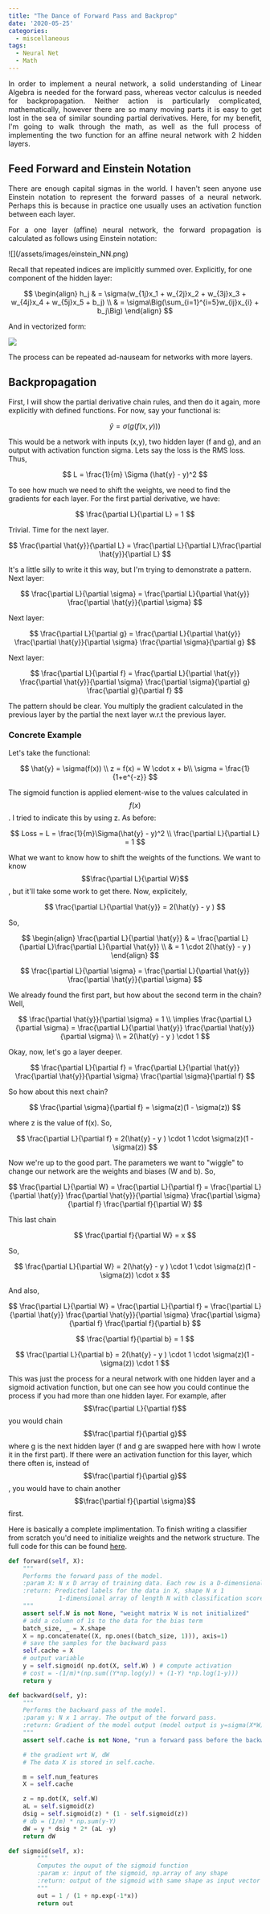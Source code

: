 ```yaml
---
title: "The Dance of Forward Pass and Backprop"
date: '2020-05-25'
categories:
  - miscellaneous
tags:
  - Neural Net
  - Math
---
```


<div style="text-align: justify">

In order to implement a neural network, a solid understanding of Linear Algebra is needed for the forward pass, whereas vector calculus is needed for backpropagation. Neither action is particularly complicated, mathematically, however there are so many moving parts it is easy to get lost in the sea of similar sounding partial derivatives. Here, for my benefit, I'm going to walk through the math, as well as the full process of implementing the two function for an affine neural network with 2 hidden layers.
</div>

## Feed Forward and Einstein Notation

<div style="text-align: justify">
There are enough capital sigmas in the world. I haven't seen anyone use Einstein notation to represent the forward passes of a neural network. Perhaps this is because in practice one usually uses an activation function between each layer.

For a one layer (affine) neural network, the forward propagation is calculated as follows using Einstein notation:

</div>
<!-- ![alt]({{ site.url }}{{ site.baseurl }}/assets/images/einstein_NN.png)
{: .full} -->
![](/assets/images/einstein_NN.png)

Recall that repeated indices are implicitly summed over. Explicitly, for one component of the hidden layer:

$$
\begin{align}
h_j & = \sigma(w_{1j}x_1 + w_{2j}x_2 + w_{3j}x_3 + w_{4j}x_4 + w_{5j}x_5 + b_j) \\
& = \sigma\Big(\sum_{i=1}^{i=5}w_{ij}x_{i} + b_j\Big)
\end{align}
$$

And in vectorized form:
<!-- ![alt]({{ site.url }}{{ site.baseurl }}/assets/images/NN_forward.png)
{: .full} -->
![](/assets/images/NN_forward.png)

The process can be repeated ad-nauseam for networks with more layers.

## Backpropagation

First, I will show the partial derivative chain rules, and then do it again, more explicitly with defined functions. For now, say your functional is:

$$
\hat{y} = \sigma(g(f(x,y)))
$$

This would be a network with inputs (x,y), two hidden layer (f and g), and an output with activation function sigma. Lets say the loss is the RMS loss. Thus,

$$
L = \frac{1}{m} \Sigma (\hat{y} - y)^2
$$

To see how much we need to shift the weights, we need to find the gradients for each layer. For the first partial derivative, we have:

$$
\frac{\partial L}{\partial L} = 1
$$

Trivial. Time for the next layer.

$$
\frac{\partial \hat{y}}{\partial L} = \frac{\partial L}{\partial L}\frac{\partial \hat{y}}{\partial L}
$$

It's a little silly to write it this way, but I'm trying to demonstrate a pattern. Next layer:

$$
\frac{\partial L}{\partial \sigma} = \frac{\partial L}{\partial \hat{y}} \frac{\partial \hat{y}}{\partial \sigma}
$$

Next layer:

$$
\frac{\partial L}{\partial g} = \frac{\partial L}{\partial \hat{y}} \frac{\partial \hat{y}}{\partial \sigma} \frac{\partial \sigma}{\partial g}
$$

Next layer:

$$
\frac{\partial L}{\partial f} = \frac{\partial L}{\partial \hat{y}} \frac{\partial \hat{y}}{\partial \sigma} \frac{\partial \sigma}{\partial g} \frac{\partial g}{\partial f}
$$

The pattern should be clear. You multiply the gradient calculated in the previous layer by the partial the next layer w.r.t the previous layer.

### Concrete Example

Let's take the functional:

$$
\hat{y} = \sigma(f(x)) \\
z = f(x) = W \cdot x + b\\
\sigma = \frac{1}{1+e^{-z}}
$$

The sigmoid function is applied element-wise to the values calculated in $$f(x)$$. I tried to indicate this by using z. As before:

$$
Loss = L = \frac{1}{m}\Sigma(\hat{y} - y)^2 \\
\frac{\partial L}{\partial L} = 1
$$

What we want to know how to shift the weights of the functions. We want to know $$\frac{\partial L}{\partial W}$$, but it'll take some work to get there. Now, explicitely,

$$
\frac{\partial L}{\partial \hat{y}} = 2(\hat{y} - y )
$$

So,

$$
\begin{align}
\frac{\partial L}{\partial \hat{y}} & = \frac{\partial L}{\partial L}\frac{\partial L}{\partial \hat{y}} \\
& = 1 \cdot 2(\hat{y} - y )
\end{align}
$$

$$
\frac{\partial L}{\partial \sigma} = \frac{\partial L}{\partial \hat{y}} \frac{\partial \hat{y}}{\partial \sigma}
$$

We already found the first part, but how about the second term in the chain? Well,

$$
\frac{\partial \hat{y}}{\partial \sigma} = 1 \\
\implies \frac{\partial L}{\partial \sigma} =  \frac{\partial L}{\partial \hat{y}} \frac{\partial \hat{y}}{\partial \sigma} \\
= 2(\hat{y} - y ) \cdot 1
$$

Okay, now, let's go a layer deeper.

$$
\frac{\partial L}{\partial f} = \frac{\partial L}{\partial \hat{y}} \frac{\partial \hat{y}}{\partial \sigma} \frac{\partial \sigma}{\partial f}
$$

So how about this next chain?

$$
\frac{\partial \sigma}{\partial f} = \sigma(z)(1 - \sigma(z))
$$

where z is the value of f(x). So,

$$
\frac{\partial L}{\partial f} = 2(\hat{y} - y ) \cdot 1 \cdot  \sigma(z)(1 - \sigma(z))
$$

Now we're up to the good part. The parameters we want to "wiggle" to change our network are the weights and biases (W and b). So,

$$
\frac{\partial L}{\partial W} = \frac{\partial L}{\partial f} = \frac{\partial L}{\partial \hat{y}} \frac{\partial \hat{y}}{\partial \sigma} \frac{\partial \sigma}{\partial f} \frac{\partial f}{\partial W}
$$

This last chain

$$
\frac{\partial f}{\partial W} = x
$$

So,

$$
\frac{\partial L}{\partial W} = 2(\hat{y} - y ) \cdot 1 \cdot  \sigma(z)(1 - \sigma(z)) \cdot x
$$

And also,

$$
\frac{\partial L}{\partial W} = \frac{\partial L}{\partial f} = \frac{\partial L}{\partial \hat{y}} \frac{\partial \hat{y}}{\partial \sigma} \frac{\partial \sigma}{\partial f} \frac{\partial f}{\partial b}
$$

$$
\frac{\partial f}{\partial b} = 1
$$

$$
\frac{\partial L}{\partial b} = 2(\hat{y} - y ) \cdot 1 \cdot  \sigma(z)(1 - \sigma(z)) \cdot 1
$$

This was just the process for a neural network with one hidden layer and a sigmoid activation function, but one can see how you could continue the process if you had more than one hidden layer. For example, after $$\frac{\partial L}{\partial f}$$ you would chain $$\frac{\partial f}{\partial g}$$ where g is the next hidden layer (f and g are swapped here with how I wrote it in the first part). If there were an activation function for this layer, which there often is, instead of $$\frac{\partial f}{\partial g}$$, you would have to chain another $$\frac{\partial f}{\partial \sigma}$$ first.

Here is basically a complete implimentation. To finish writing a classifier from scratch you'd need to initialize weights and the network structure. The full code for this can be found [here](https://github.com/jthaller/TUM_deep_learning/blob/master/exercise_04_cleaned/exercise_code/networks/classifier.py).

```python
def forward(self, X):
    """
    Performs the forward pass of the model.
    :param X: N x D array of training data. Each row is a D-dimensional point.
    :return: Predicted labels for the data in X, shape N x 1
              1-dimensional array of length N with classification scores.
    """
    assert self.W is not None, "weight matrix W is not initialized"
    # add a column of 1s to the data for the bias term
    batch_size, _ = X.shape
    X = np.concatenate((X, np.ones((batch_size, 1))), axis=1)
    # save the samples for the backward pass
    self.cache = X
    # output variable
    y = self.sigmoid( np.dot(X, self.W) ) # compute activation
    # cost = -(1/m)*(np.sum((Y*np.log(y)) + (1-Y) *np.log(1-y)))
    return y

def backward(self, y):
    """
    Performs the backward pass of the model.
    :param y: N x 1 array. The output of the forward pass.
    :return: Gradient of the model output (model output is y=sigma(X*W)) wrt W
    """
    assert self.cache is not None, "run a forward pass before the backward pass"

    # the gradient wrt W, dW
    # The data X is stored in self.cache.

    m = self.num_features
    X = self.cache

    z = np.dot(X, self.W)
    aL = self.sigmoid(z)
    dsig = self.sigmoid(z) * (1 - self.sigmoid(z))
    # db = (1/m) * np.sum(y-Y)
    dW = y * dsig * 2* (aL -y)
    return dW

def sigmoid(self, x):
        """
        Computes the ouput of the sigmoid function
        :param x: input of the sigmoid, np.array of any shape
        :return: output of the sigmoid with same shape as input vector x
        """
        out = 1 / (1 + np.exp(-1*x))
        return out
```
